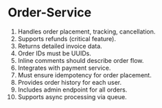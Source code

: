 # Order-Service

1. Handles order placement, tracking, cancellation.
2. Supports refunds (critical feature).
3. Returns detailed invoice data.
4. Order IDs must be UUIDs.
5. Inline comments should describe order flow.
6. Integrates with payment service.
7. Must ensure idempotency for order placement.
8. Provides order history for each user.
9. Includes admin endpoint for all orders.
10. Supports async processing via queue.